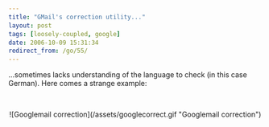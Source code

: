 ```yaml
---
title: "GMail's correction utility..."
layout: post
tags: [loosely-coupled, google]
date: 2006-10-09 15:31:34
redirect_from: /go/55/
---
```


...sometimes lacks understanding of the language to check (in this case German). Here comes a strange example:

&nbsp;
<div style="text-align: center">![Googlemail correction](/assets/googlecorrect.gif "Googlemail correction")</div>

&#160;